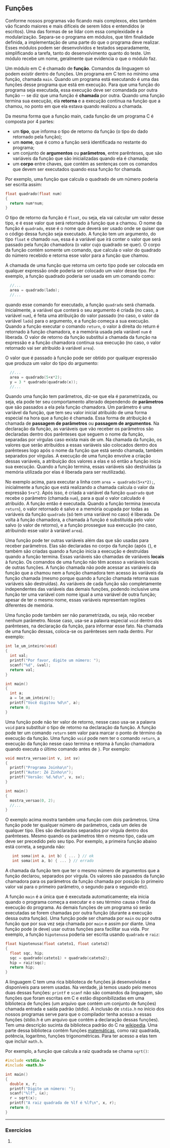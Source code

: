 ## Funções

Conforme nossos programas vão ficando mais complexos, eles também vão ficando maiores e mais difíceis de serem lidos e entendidos (e escritos).
Uma das formas de se lidar com essa complexidade é a modularização.
Separa-se o programa em módulos, que têm finalidade definida, a implementação de uma parte do que o programa deve realizar. 
Esses módulos podem ser desenvolvidos e testados separadamente, simplificando a tarefa, tanto do desenvolvimento quanto do teste.
Um módulo recebe um nome, geralmente que evidencia o que o módulo faz.

Um módulo em C é chamado de **função**.
Comandos da linguagem só podem existir dentro de funções. 
Um programa em C tem no mínimo uma função, chamada `main`.
Quando um programa está executando é uma das funções desse programa que está em execução. 
Para que uma função do programa seja executada, essa execução deve ser comandada por outra função -- se diz que uma função é **chamada** por outra. 
Quando uma função termina sua execução, ela **retorna** e a execução continua na função que a chamou, no ponto em que ela estava quando realizou a chamada.


Da mesma forma que a função main, cada função de um programa C é composta por 4 partes:

- um **tipo**, que informa o tipo de retorno da função (o tipo do dado retornado pela função);
- um **nome**, que é como a função será identificada no restante do programa;
- um conjunto de **argumentos** ou **parâmetros**, entre parênteses, que são variáveis da função que são inicializadas quando ela é chamada;
- um **corpo** entre chaves, que contém as sentenças com os comandos que devem ser executados quando essa função for chamada.

Por exemplo, uma função que calcula o quadrado de um número poderia ser escrita assim:

```c
float quadrado(float num)
{
  return num*num;
}
```

O tipo de retorno da função é `float`, ou seja, ela vai calcular um valor desse tipo, e é esse valor que será retornado à função que a chamou.
O nome da função é `quadrado`, esse é o nome que deverá ser usado onde se quiser que o código dessa função seja executado.
A função tem um argumento, do tipo `float` e chamado `num`, essa é a variável que irá conter o valor que será passado pela função chamadora (o valor cujo quadrado se quer).
O corpo da função contém somente um comando, que calcula o valor do quadrado do número recebido e retorna esse valor para a função que chamou.

A chamada de uma função que retorna um certo tipo pode ser colocada em qualquer expressão onde poderia ser colocado um valor desse tipo.
Por exemplo, a função quadrado poderia ser usada em um comando como:
```c
  //...
  area = quadrado(lado);
  //...
```
quando esse comando for executado, a função `quadrado` será chamada. Inicialmente, a variável que conterá o seu argumento é criada (no caso, a variável `num`), é feita uma atribuição do valor passado (no caso, o valor da variável `lado`) para o argumento, e a função começa a sua execução. Quando a função executar o comando `return`, o valor à direita do return é retornado à função chamadora, e a memória usada pela variável `num` é liberada.
O valor de retorno da função substitui a chamada da função na expressão e a função chamadora continua sua execução (no caso, o valor retornado vai ser atribuído à variável `area`).

O valor que é passado à função pode ser obtido por qualquer expressão que produza um valor do tipo do argumento:
```c
  //...
  area = quadrado(5+x*2);
  y = 3 * quadrado(quadrado(x));
  //...
```

Quando uma função tem parâmetros, diz-se que ela é parametrizada, ou seja, ela pode ter seu comportamento alterado dependendo de **parâmetros** que são passados a ela pela função chamadora.
Um parâmetro é uma variável da função, que tem seu valor inicial atribuído de uma forma especial na hora que a função é chamada.
Essa forma de atribuição é chamada de **passagem de parâmetros** ou **passagem de argumentos**.
Na declaração da função, as variáveis que vão receber os parâmetros são declaradas dentro dos parênteses que seguem o nome da função, separadas por vírgulas caso exista mais de um.
Na chamada da função, os valores que serão atribuídos a essas variáveis são colocados dentro dos parênteses logo após o nome da função que está sendo chamada, também separados por vírgulas.
A execução de uma função envolve a criação dessas variáveis, a atribuição dos valores a elas e só então a função inicia sua execução.
Quando a função termina, essas variáveis são destruídas (a memória utilizada por elas é liberada para ser reutilizada).

No exemplo acima, para executar a linha com `area = quadrado(5+x*2);`, inicialmente a função que está realizando a chamada calcula o valor da expressão `5+x*2`. Após isso, é criada a variável da função `quadrado` que recebe o parâmetro (chamada `num`), para a qual o valor calculado é atribuído.
A função então é executada. Quando a função termina (executa `return`), o valor retornado é salvo e a memória ocupada por todas as variáveis da função `quadrado` (só tem uma variável no caso) é liberada. De volta à função chamadora, a chamada à função é substituída pelo valor salvo (o valor de retorno), e a função prossegue sua execução (no caso, atribuindo esse valor à variável `area`).

Uma função pode ter outras variáveis além das que são usadas para receber parâmetros.
Elas são declaradas no corpo da função (após `{`), e também são criadas quando a função inicia a execução e destruídas quando a função termina.
Essas variáveis são chamadas de variáveis **locais** à função.
Os comandos de uma função não têm acesso a variáveis locais de outras funções.
A função chamada não pode acessar as variáveis da função que a chamou nem a função chamadora tem acesso às variáveis da função chamada (mesmo porque quando a função chamada retorna suas variáveis são destruídas).
As variáveis de cada função são completamente independentes das variáveis das demais funções, podendo inclusive uma função ter uma variável com nome igual a uma variável de outra função; apesar de ter o mesmo nome, essas variáveis representam regiões diferentes de memória.

Uma função pode também ser não parametrizada, ou seja, não receber nenhum parâmetro. Nosse caso, usa-se a palavra especial `void` dentro dos parênteses, na declaração da função, para informar esse fato. Na chamada de uma função dessas, coloca-se os parênteses sem nada dentro. Por exemplo:
```c
int le_um_inteiro(void)
{
  int val;
  printf("Por favor, digite um número: ");
  scanf("%d", &val);
  return val;
}

int main()
{
  int a;
  a = le_um_inteiro();
  printf("Você digitou %d\n", a);
  return 0;
}
```

Uma função pode não ter valor de retorno, nesse caso usa-se a palavra `void` para substituir o tipo de retorno na declaração da função.
A função pode ter um comando `return` sem valor para marcar o ponto de término da execução da função.
Uma função `void` pode nem ter o comando `return`, a execução da função nesse caso termina e retorna à função chamadora quando executa o último comando antes de `}`.
Por exemplo:
```c
void mostra_versao(int v, int sv)
{
  printf("Programa Joinha\n");
  printf("Autor: Zé Zinho\n");
  printf("Versão: %d.%d\n", v, sv);
}

int main()
{
  mostra_versao(0, 2);
  //...
}
```

O exemplo acima mostra também uma função com dois parâmetros. Uma função pode ter qualquer número de parâmetros, cada um deles de qualquer tipo. 
Eles são declarados separados por vírgula dentro dos parênteses.
Mesmo quando os parâmetros têm o mesmo tipo, cada um deve ser precedido pelo seu tipo.
Por exemplo, a primeira função abaixo está correta, a segunda não:
```c
   int soma(int a, int b) { ... } // ok
   int soma(int a, b) { ... } // errado
```
A chamada da função tem que ter o mesmo número de argumentos que a função declarou, separados por vírgula.
Os valores são passados da função chamadora para os parâmetros da função chamada por posição (o primeiro valor vai para o primeiro parâmetro, o segundo para o segundo etc).

A função `main` é a única que é executada automaticamente; ela inicia quando o programa começa a executar e o seu término causa o final da execução do programa.
As demais funções de um programa só serão executadas se forem chamadas por outra função (durante a execução dessa outra função).
Uma função pode ser chamada por `main` ou por outra função que por sua vez seja chamada por `main` e assim por diante.
Uma função pode (e deve) usar outras funções para facilitar sua vida.
Por exemplo, a função `hipotenusa` poderia ser escrita usando `quadrado` e `raiz`:
```c
float hipotenusa(float cateto1, float cateto2)
{
  float sqc, hip;
  sqc = quadrado(cateto1) + quadrado(cateto2);
  hip = raiz(sqc);
  return hip;
}
```

A linguagem C tem uma rica biblioteca de funções já desenvolvidas e disponíveis para serem usadas.
Na verdade, já temos usado pelo menos duas dessas funções: `printf` e `scanf` não são comandos da linguagem, são funções que foram escritas em C e estão disponibilizadas em uma biblioteca de funções (um arquivo que contém um conjunto de funções) chamada entrada e saída padrão (stdio). A inclusão de `stdio.h` no início dos nossos programas serve para que o compilador tenha acesso a essas funções (stdio.h é um arquivo que contém a declaração dessas funções).
Tem uma descrição sucinta da biblioteca padrão do C na [wikipedia](https://pt.wikipedia.org/wiki/Biblioteca_padr%C3%A3o_do_C). 
Uma parte dessa biblioteca contém funções [matemáticas](https://pt.wikipedia.org/wiki/Math.h), como raiz quadrada, potência, logaritmo, funções trigonométricas.
Para ter acesso a elas tem que incluir `math.h`.

Por exemplo, a função que calcula a raiz quadrada se chama `sqrt()`:
```c
#include <stdio.h>
#include <math.h>

int main()
{
  double x, r;
  printf("Digite um número: ");
  scanf("%lf", &x);
  r = sqrt(x);
  printf("A raiz quadrada de %lf é %lf\n", x, r);
  return 0;
}
```



* * *

### Exercícios

1. 
